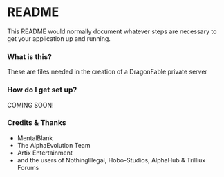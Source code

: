 # README #

This README would normally document whatever steps are necessary to get your application up and running.

### What is this? ###

These are files needed in the creation of a DragonFable private server

### How do I get set up? ###

COMING SOON!

### Credits & Thanks ###
* MentalBlank
* The AlphaEvolution Team
* Artix Entertainment
* and the users of NothingIllegal, Hobo-Studios, AlphaHub & Trilliux Forums